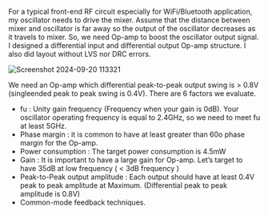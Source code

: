 For a typical front-end RF circuit especially for WiFi/Bluetooth application, my oscillator needs to drive the mixer. 
Assume that the distance between mixer and oscillator is far away so the output of the oscillator decreases as it travels to mixer.
So, we need Op-amp to boost the oscillator output signal.
I designed a differential input and differential output Op-amp structure. I also did layout without LVS nor DRC errors.

![Screenshot 2024-09-20 113321](https://github.com/user-attachments/assets/74a049b9-bcee-417b-9506-a6de25e23739)

We need an Op-amp which differential peak-to-peak output swing is > 0.8V (singleended peak to peak swing is 0.4V). There are 6 factors we evaluate.
  - fu : Unity gain frequency (Frequency when your gain is 0dB). Your oscillator
operating frequency is equal to 2.4GHz, so we need to meet fu at least 5GHz.
  - Phase margin : it is common to have at least greater than 60o phase margin for
the Op-amp.
  - Power consumption : The target power consumption is 4.5mW
  - Gain : It is important to have a large gain for Op-amp. Let’s target to have
35dB at low frequency ( < 3dB frequency )
  - Peak-to-Peak output amplitude : Each output should have at least 0.4V peak to
peak amplitude at Maximum. (Differential peak to peak amplitude is 0.8V)
  - Common-mode feedback techniques.


